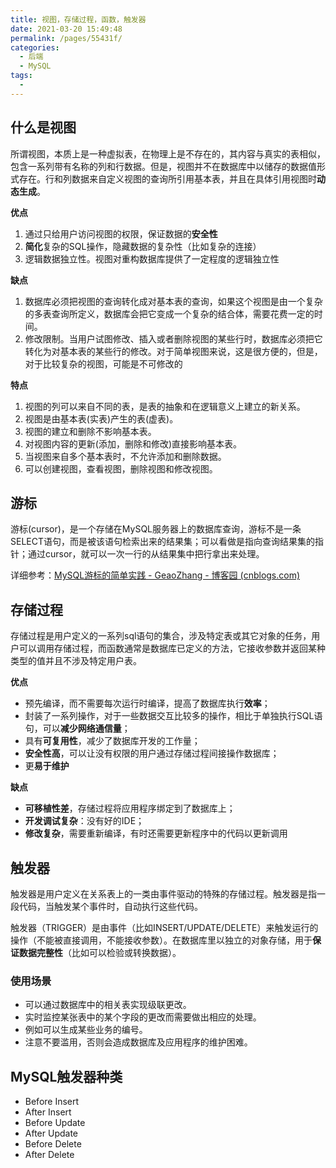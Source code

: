```yaml
---
title: 视图，存储过程，函数，触发器
date: 2021-03-20 15:49:48
permalink: /pages/55431f/
categories:
  - 后端
  - MySQL
tags:
  - 
---
```


## 什么是视图

所谓视图，本质上是一种虚拟表，在物理上是不存在的，其内容与真实的表相似，包含一系列带有名称的列和行数据。但是，视图并不在数据库中以储存的数据值形式存在。行和列数据来自定义视图的查询所引用基本表，并且在具体引用视图时**动态生成**。

**优点**

1. 通过只给用户访问视图的权限，保证数据的**安全性**
2. **简化**复杂的SQL操作，隐藏数据的复杂性（比如复杂的连接）
3. 逻辑数据独立性。视图对重构数据库提供了一定程度的逻辑独立性

**缺点**

1. 数据库必须把视图的查询转化成对基本表的查询，如果这个视图是由一个复杂的多表查询所定义，数据库会把它变成一个复杂的结合体，需要花费一定的时间。
2. 修改限制。当用户试图修改、插入或者删除视图的某些行时，数据库必须把它转化为对基本表的某些行的修改。对于简单视图来说，这是很方便的，但是，对于比较复杂的视图，可能是不可修改的

**特点**

1. 视图的列可以来自不同的表，是表的抽象和在逻辑意义上建立的新关系。
2. 视图是由基本表(实表)产生的表(虚表)。
3. 视图的建立和删除不影响基本表。
4. 对视图内容的更新(添加，删除和修改)直接影响基本表。
5. 当视图来自多个基本表时，不允许添加和删除数据。
6. 可以创建视图，查看视图，删除视图和修改视图。

## 游标

游标(cursor)，是一个存储在MySQL服务器上的数据库查询，游标不是一条 SELECT语句，而是被该语句检索出来的结果集；可以看做是指向查询结果集的指针；通过cursor，就可以一次一行的从结果集中把行拿出来处理。

详细参考：[MySQL游标的简单实践 - GeaoZhang - 博客园 (cnblogs.com)](https://www.cnblogs.com/geaozhang/p/6817637.html)

## 存储过程

存储过程是用户定义的一系列sql语句的集合，涉及特定表或其它对象的任务，用户可以调用存储过程，而函数通常是数据库已定义的方法，它接收参数并返回某种类型的值并且不涉及特定用户表。

**优点**

- 预先编译，而不需要每次运行时编译，提高了数据库执行**效率**；
- 封装了一系列操作，对于一些数据交互比较多的操作，相比于单独执行SQL语句，可以**减少网络通信量**；
- 具有**可复用性**，减少了数据库开发的工作量；
- **安全性高**，可以让没有权限的用户通过存储过程间接操作数据库；
- 更**易于维护**

**缺点**

- **可移植性差**，存储过程将应用程序绑定到了数据库上；
- **开发调试复杂**：没有好的IDE；
- **修改复杂**，需要重新编译，有时还需要更新程序中的代码以更新调用

## 触发器

触发器是用户定义在关系表上的一类由事件驱动的特殊的存储过程。触发器是指一段代码，当触发某个事件时，自动执行这些代码。

触发器（TRIGGER）是由事件（比如INSERT/UPDATE/DELETE）来触发运行的操作（不能被直接调用，不能接收参数）。在数据库里以独立的对象存储，用于**保证数据完整性**（比如可以检验或转换数据）。

### 使用场景

- 可以通过数据库中的相关表实现级联更改。
- 实时监控某张表中的某个字段的更改而需要做出相应的处理。
- 例如可以生成某些业务的编号。
- 注意不要滥用，否则会造成数据库及应用程序的维护困难。

## MySQL触发器种类

- Before Insert
- After Insert
- Before Update
- After Update
- Before Delete
- After Delete